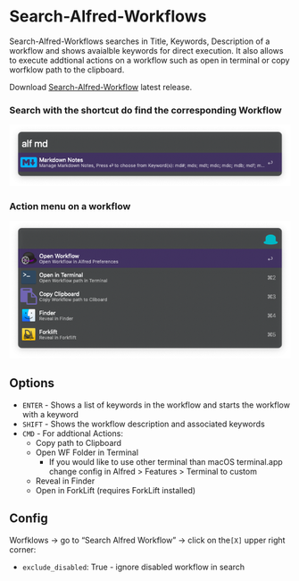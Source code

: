 # Search-Alfred-Workflows

Search-Alfred-Workflows searches in Title, Keywords, Description of a workflow and shows avaialble keywords for direct execution. It also allows to execute addtional actions on a workflow such as open in terminal or copy worfklow path to the clipboard.

Download [Search-Alfred-Workflow](https://github.com/Acidham/search-alfred-workflows/releases/latest) latest release.

### Search with the shortcut do find the corresponding Workflow

![Screen Shot 2019-08-05 at 07.33.33](README.assets/Screen%20Shot%202019-08-05%20at%2007.33.33.png)

### Action menu on a workflow

![Screen Shot 2019-08-05 at 07.33.42](README.assets/Screen%20Shot%202019-08-05%20at%2007.33.42.png)

## Options

* `ENTER` - Shows a list of keywords in the workflow and starts the workflow with a keyword
* `SHIFT` - Shows the workflow description and associated keywords
* `CMD` - For addtional Actions:
  * Copy path to Clipboard
  * Open WF Folder in Terminal 
    * If you would like to use other terminal than macOS terminal.app change config in Alfred > Features > Terminal to custom
  * Reveal in Finder
  * Open in ForkLift (requires ForkLift installed)

## Config

Worfklows → go to “Search Alfred Workflow” → click on the`[X]` upper right corner: 

* `exclude_disabled`: True - ignore disabled workflow in search
